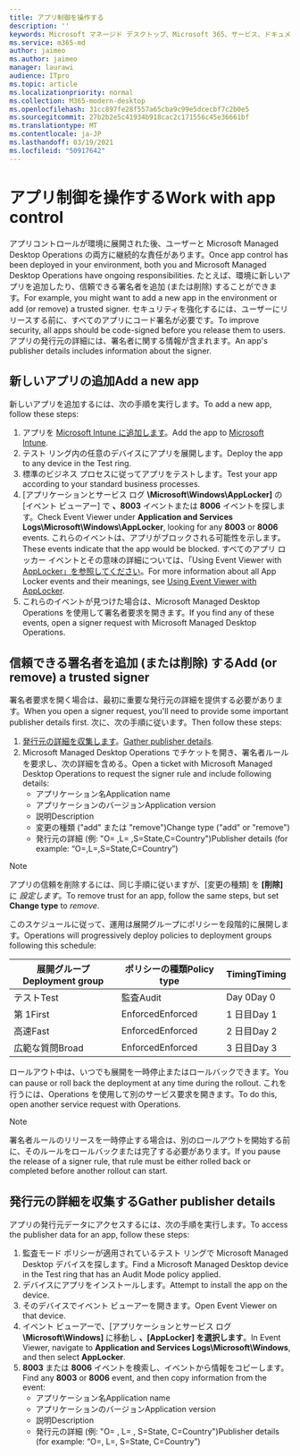 ```yaml
---
title: アプリ制御を操作する
description: ''
keywords: Microsoft マネージド デスクトップ、Microsoft 365、サービス、ドキュメント
ms.service: m365-md
author: jaimeo
ms.author: jaimeo
manager: laurawi
audience: ITpro
ms.topic: article
ms.localizationpriority: normal
ms.collection: M365-modern-desktop
ms.openlocfilehash: 31cc897fe28f557a65cba9c99e5dcecbf7c2b0e5
ms.sourcegitcommit: 27b2b2e5c41934b918cac2c171556c45e36661bf
ms.translationtype: MT
ms.contentlocale: ja-JP
ms.lasthandoff: 03/19/2021
ms.locfileid: "50917642"
---
```

# <a name="work-with-app-control"></a><span data-ttu-id="2d448-103">アプリ制御を操作する</span><span class="sxs-lookup"><span data-stu-id="2d448-103">Work with app control</span></span>

<span data-ttu-id="2d448-104">アプリコントロールが環境に展開された後、ユーザーと Microsoft Managed Desktop Operations の両方に継続的な責任があります。</span><span class="sxs-lookup"><span data-stu-id="2d448-104">Once app control has been deployed in your environment, both you and Microsoft Managed Desktop Operations have ongoing responsibilities.</span></span> <span data-ttu-id="2d448-105">たとえば、環境に新しいアプリを追加したり、信頼できる署名者を追加 (または削除) することができます。</span><span class="sxs-lookup"><span data-stu-id="2d448-105">For example, you might want to add a new app in the environment or add (or remove) a trusted signer.</span></span> <span data-ttu-id="2d448-106">セキュリティを強化するには、ユーザーにリリースする前に、すべてのアプリにコード署名が必要です。</span><span class="sxs-lookup"><span data-stu-id="2d448-106">To improve security, all apps should be code-signed before you release them to users.</span></span> <span data-ttu-id="2d448-107">アプリの発行元の詳細には、署名者に関する情報が含まれます。</span><span class="sxs-lookup"><span data-stu-id="2d448-107">An app's publisher details includes information about the signer.</span></span>


## <a name="add-a-new-app"></a><span data-ttu-id="2d448-108">新しいアプリの追加</span><span class="sxs-lookup"><span data-stu-id="2d448-108">Add a new app</span></span>

<span data-ttu-id="2d448-109">新しいアプリを追加するには、次の手順を実行します。</span><span class="sxs-lookup"><span data-stu-id="2d448-109">To add a new app, follow these steps:</span></span>

1. <span data-ttu-id="2d448-110">アプリを [Microsoft Intune に追加します](/mem/intune/apps/apps-win32-app-management)。</span><span class="sxs-lookup"><span data-stu-id="2d448-110">Add the app to [Microsoft Intune](/mem/intune/apps/apps-win32-app-management).</span></span>
2. <span data-ttu-id="2d448-111">テスト リング内の任意のデバイスにアプリを展開します。</span><span class="sxs-lookup"><span data-stu-id="2d448-111">Deploy the app to any device in the Test ring.</span></span> 
3. <span data-ttu-id="2d448-112">標準のビジネス プロセスに従ってアプリをテストします。</span><span class="sxs-lookup"><span data-stu-id="2d448-112">Test your app according to your standard business processes.</span></span> 
4. <span data-ttu-id="2d448-113">[アプリケーションとサービス ログ **\Microsoft\Windows\AppLocker]** の [イベント ビューアー] で **、8003** イベントまたは **8006** イベントを探します。</span><span class="sxs-lookup"><span data-stu-id="2d448-113">Check Event Viewer under **Application and Services Logs\Microsoft\Windows\AppLocker**, looking for any **8003** or **8006** events.</span></span> <span data-ttu-id="2d448-114">これらのイベントは、アプリがブロックされる可能性を示します。</span><span class="sxs-lookup"><span data-stu-id="2d448-114">These events indicate that the app would be blocked.</span></span> <span data-ttu-id="2d448-115">すべてのアプリ ロッカー イベントとその意味の詳細については、「Using Event Viewer with [AppLocker」を参照してください](/windows/security/threat-protection/windows-defender-application-control/applocker/using-event-viewer-with-applocker)。</span><span class="sxs-lookup"><span data-stu-id="2d448-115">For more information about all App Locker events and their meanings, see [Using Event Viewer with AppLocker](/windows/security/threat-protection/windows-defender-application-control/applocker/using-event-viewer-with-applocker).</span></span>
5. <span data-ttu-id="2d448-116">これらのイベントが見つけた場合は、Microsoft Managed Desktop Operations を使用して署名者要求を開きます。</span><span class="sxs-lookup"><span data-stu-id="2d448-116">If you find any of these events, open a signer request with Microsoft Managed Desktop Operations.</span></span>

## <a name="add-or-remove-a-trusted-signer"></a><span data-ttu-id="2d448-117">信頼できる署名者を追加 (または削除) する</span><span class="sxs-lookup"><span data-stu-id="2d448-117">Add (or remove) a trusted signer</span></span>

<span data-ttu-id="2d448-118">署名者要求を開く場合は、最初に重要な発行元の詳細を提供する必要があります。</span><span class="sxs-lookup"><span data-stu-id="2d448-118">When you open a signer request, you'll need to provide some important publisher details first.</span></span> <span data-ttu-id="2d448-119">次に、次の手順に従います。</span><span class="sxs-lookup"><span data-stu-id="2d448-119">Then follow these steps:</span></span>

1. <span data-ttu-id="2d448-120">[発行元の詳細を収集します](#gather-publisher-details)。</span><span class="sxs-lookup"><span data-stu-id="2d448-120">[Gather publisher details](#gather-publisher-details).</span></span>
2. <span data-ttu-id="2d448-121">Microsoft Managed Desktop Operations でチケットを開き、署名者ルールを要求し、次の詳細を含める。</span><span class="sxs-lookup"><span data-stu-id="2d448-121">Open a ticket with Microsoft Managed Desktop Operations to request the signer rule and include following details:</span></span>  
    - <span data-ttu-id="2d448-122">アプリケーション名</span><span class="sxs-lookup"><span data-stu-id="2d448-122">Application name</span></span> 
    - <span data-ttu-id="2d448-123">アプリケーションのバージョン</span><span class="sxs-lookup"><span data-stu-id="2d448-123">Application version</span></span> 
    - <span data-ttu-id="2d448-124">説明</span><span class="sxs-lookup"><span data-stu-id="2d448-124">Description</span></span> 
    - <span data-ttu-id="2d448-125">変更の種類 ("add" または "remove")</span><span class="sxs-lookup"><span data-stu-id="2d448-125">Change type ("add" or "remove")</span></span>  
    - <span data-ttu-id="2d448-126">発行元の詳細 (例: "O= <publisher name> ,L= <location> ,S=State,C=Country")</span><span class="sxs-lookup"><span data-stu-id="2d448-126">Publisher details (for example: “O=<publisher name>,L=<location>,S=State,C=Country”)</span></span> 

> [!NOTE]
> <span data-ttu-id="2d448-127">アプリの信頼を削除するには、同じ手順に従いますが、[変更の種類] を **[削除]** に *設定します*。</span><span class="sxs-lookup"><span data-stu-id="2d448-127">To remove trust for an app, follow the same steps, but set **Change type** to *remove*.</span></span>

<span data-ttu-id="2d448-128">このスケジュールに従って、運用は展開グループにポリシーを段階的に展開します。</span><span class="sxs-lookup"><span data-stu-id="2d448-128">Operations will progressively deploy policies to deployment groups following this schedule:</span></span>


|<span data-ttu-id="2d448-129">展開グループ</span><span class="sxs-lookup"><span data-stu-id="2d448-129">Deployment group</span></span>  |<span data-ttu-id="2d448-130">ポリシーの種類</span><span class="sxs-lookup"><span data-stu-id="2d448-130">Policy type</span></span>  |<span data-ttu-id="2d448-131">Timing</span><span class="sxs-lookup"><span data-stu-id="2d448-131">Timing</span></span>  |
|---------|---------|---------|
|<span data-ttu-id="2d448-132">テスト</span><span class="sxs-lookup"><span data-stu-id="2d448-132">Test</span></span>     |  <span data-ttu-id="2d448-133">監査</span><span class="sxs-lookup"><span data-stu-id="2d448-133">Audit</span></span>       |  <span data-ttu-id="2d448-134">Day 0</span><span class="sxs-lookup"><span data-stu-id="2d448-134">Day 0</span></span>       |
|<span data-ttu-id="2d448-135">第 1</span><span class="sxs-lookup"><span data-stu-id="2d448-135">First</span></span>     | <span data-ttu-id="2d448-136">Enforced</span><span class="sxs-lookup"><span data-stu-id="2d448-136">Enforced</span></span>        | <span data-ttu-id="2d448-137">1 日目</span><span class="sxs-lookup"><span data-stu-id="2d448-137">Day 1</span></span>        |
|<span data-ttu-id="2d448-138">高速</span><span class="sxs-lookup"><span data-stu-id="2d448-138">Fast</span></span>     | <span data-ttu-id="2d448-139">Enforced</span><span class="sxs-lookup"><span data-stu-id="2d448-139">Enforced</span></span>        |  <span data-ttu-id="2d448-140">2 日目</span><span class="sxs-lookup"><span data-stu-id="2d448-140">Day 2</span></span>       |
|<span data-ttu-id="2d448-141">広範な質問</span><span class="sxs-lookup"><span data-stu-id="2d448-141">Broad</span></span>     | <span data-ttu-id="2d448-142">Enforced</span><span class="sxs-lookup"><span data-stu-id="2d448-142">Enforced</span></span>        |  <span data-ttu-id="2d448-143">3 日目</span><span class="sxs-lookup"><span data-stu-id="2d448-143">Day 3</span></span>       |


<span data-ttu-id="2d448-144">ロールアウト中は、いつでも展開を一時停止またはロールバックできます。</span><span class="sxs-lookup"><span data-stu-id="2d448-144">You can pause or roll back the deployment at any time during the rollout.</span></span> <span data-ttu-id="2d448-145">これを行うには、Operations を使用して別のサービス要求を開きます。</span><span class="sxs-lookup"><span data-stu-id="2d448-145">To do this, open another service request with Operations.</span></span>

> [!NOTE]
> <span data-ttu-id="2d448-146">署名者ルールのリリースを一時停止する場合は、別のロールアウトを開始する前に、そのルールをロールバックまたは完了する必要があります。</span><span class="sxs-lookup"><span data-stu-id="2d448-146">If you pause the release of a signer rule, that rule must be either rolled back or completed before another rollout can start.</span></span>

## <a name="gather-publisher-details"></a><span data-ttu-id="2d448-147">発行元の詳細を収集する</span><span class="sxs-lookup"><span data-stu-id="2d448-147">Gather publisher details</span></span>

<span data-ttu-id="2d448-148">アプリの発行元データにアクセスするには、次の手順を実行します。</span><span class="sxs-lookup"><span data-stu-id="2d448-148">To access the publisher data for an app, follow these steps:</span></span>

1. <span data-ttu-id="2d448-149">監査モード ポリシーが適用されているテスト リングで Microsoft Managed Desktop デバイスを探します。</span><span class="sxs-lookup"><span data-stu-id="2d448-149">Find a Microsoft Managed Desktop device in the Test ring that has an Audit Mode policy applied.</span></span> 
2. <span data-ttu-id="2d448-150">デバイスにアプリをインストールします。</span><span class="sxs-lookup"><span data-stu-id="2d448-150">Attempt to install the app on the device.</span></span>
3. <span data-ttu-id="2d448-151">そのデバイスでイベント ビューアーを開きます。</span><span class="sxs-lookup"><span data-stu-id="2d448-151">Open Event Viewer on that device.</span></span> 
4. <span data-ttu-id="2d448-152">イベント ビューアーで、[アプリケーションとサービス ログ **\Microsoft\Windows]** に移動し **、[AppLocker] を選択します**。</span><span class="sxs-lookup"><span data-stu-id="2d448-152">In Event Viewer, navigate to **Application and Services Logs\Microsoft\Windows**, and then select **AppLocker**.</span></span> 
5. <span data-ttu-id="2d448-153">**8003** または **8006** イベントを検索し、イベントから情報をコピーします。</span><span class="sxs-lookup"><span data-stu-id="2d448-153">Find any **8003** or **8006** event, and then copy information from the event:</span></span> 
    - <span data-ttu-id="2d448-154">アプリケーション名</span><span class="sxs-lookup"><span data-stu-id="2d448-154">Application name</span></span> 
    - <span data-ttu-id="2d448-155">アプリケーションのバージョン</span><span class="sxs-lookup"><span data-stu-id="2d448-155">Application version</span></span> 
    - <span data-ttu-id="2d448-156">説明</span><span class="sxs-lookup"><span data-stu-id="2d448-156">Description</span></span> 
    - <span data-ttu-id="2d448-157">発行元の詳細 (例: "O= <publisher name> , L= <location> , S=State, C=Country")</span><span class="sxs-lookup"><span data-stu-id="2d448-157">Publisher details (for example: “O=<publisher name>, L=<location>, S=State, C=Country”)</span></span>